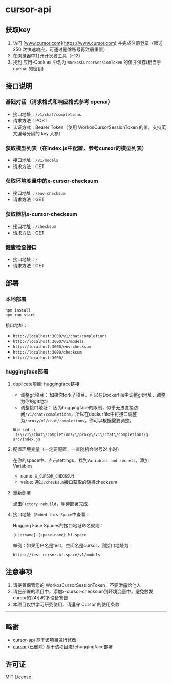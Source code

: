 # cursor-api

## 获取key

1. 访问 [www.cursor.com](https://www.cursor.com) 并完成注册登录（赠送 250 次快速响应，可通过删除账号再注册重置）
2. 在浏览器中打开开发者工具（F12）
3. 找到 应用-Cookies 中名为 `WorkosCursorSessionToken` 的值并保存(相当于 openai 的密钥)

## 接口说明

### 基础对话（请求格式和响应格式参考 openai）

- 接口地址：`/v1/chat/completions`
- 请求方法：POST
- 认证方式：Bearer Token（使用 WorkosCursorSessionToken 的值，支持英文逗号分隔的 key 入参）

### 获取模型列表（在index.js中配置，参考cursor的模型列表）

- 接口地址：`/v1/models`
- 请求方法：GET

### 获取环境变量中的x-cursor-checksum

- 接口地址：`/env-checksum`
- 请求方法：GET

### 获取随机x-cursor-checksum

- 接口地址：`/checksum`
- 请求方法：GET

### 健康检查接口

- 接口地址：`/`
- 请求方法：GET

## 部署

### 本地部署

```bash
npm install
npm run start
```
接口地址：
- `http://localhost:3000/v1/chat/completions`
- `http://localhost:3000/v1/models`
- `http://localhost:3000/env-checksum`
- `http://localhost:3000/checksum`
- `http://localhost:3000/`


### huggingface部署

1. duplicate项目:
   [huggingface链接](https://huggingface.co/login?next=%2Fspaces%2Fstevenrk%2Fcursor%3Fduplicate%3Dtrue)
   - 调整git项目：
如果你fork了项目，可以在Dockerfile中调整git地址，调整为你的git地址
   - 调整接口地址：
   因为huggingface的限制，似乎无法直接访问`/v1/chat/completions`，所以在dockerfile中将接口调整为`/proxy/v1/chat/completions`。你可以根据需要调整。
   ```
   RUN sed -i 's/\/v1\/chat\/completions/\/proxy\/v1\/chat\/completions/g' src/index.js
   ```

2. 配置环境变量（一定要配置，一直随机会封号24小时）

   在你的space中，点击settings，找到`Variables and secrets`，添加Variables
   - name: `X_CURSOR_CHECKSUM`
   - value: 通过`/checksum`接口获取的随机checksum

3. 重新部署
   
   点击`Factory rebuild`，等待部署完成

4. 接口地址（`Embed this Space`中查看：

   Hugging Face Spaces的接口地址命名规则：
   ```
   {username}-{space-name}.hf.space
    ```
   
   举例：如果用户名是test，空间名是cursor，则接口地址为：
   ```
   https://test-cursor.hf.space/v1/models
   ```

## 注意事项
1. 请妥善保管您的 WorkosCursorSessionToken，不要泄露给他人
2. 请在部署的项目中，添加x-cursor-checksum到环境变量中，避免触发cursor的24小时多设备警告
3. 本项目仅供学习研究使用，请遵守 Cursor 的使用条款

---

## 鸣谢

- [cursor-api](https://github.com/zhx47/cursor-api) 基于该项目进行修改
- [cursor](https://huggingface.co/spaces/wIK5Ez2o/cursor/) (已删除) 基于该项目进行huggingface部署

## 许可证

MIT License